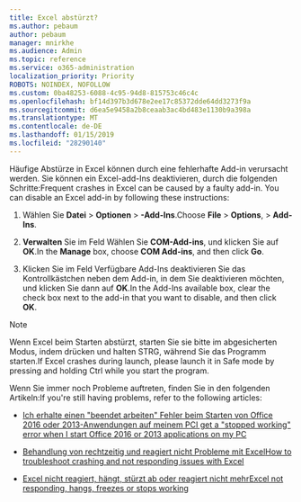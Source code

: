 ```yaml
---
title: Excel abstürzt?
ms.author: pebaum
author: pebaum
manager: mnirkhe
ms.audience: Admin
ms.topic: reference
ms.service: o365-administration
localization_priority: Priority
ROBOTS: NOINDEX, NOFOLLOW
ms.custom: 0ba48253-6088-4c95-94d8-815753c46c4c
ms.openlocfilehash: bf14d397b3d678e2ee17c85372dde64dd3273f9a
ms.sourcegitcommit: d6ea5e9458a2b8ceaab3ac4bd483e1130b9a398a
ms.translationtype: MT
ms.contentlocale: de-DE
ms.lasthandoff: 01/15/2019
ms.locfileid: "28290140"
---
```

<span data-ttu-id="917be-p101">Häufige Abstürze in Excel können durch eine fehlerhafte Add-in verursacht werden. Sie können ein Excel-add-Ins deaktivieren, durch die folgenden Schritte:</span><span class="sxs-lookup"><span data-stu-id="917be-p101">Frequent crashes in Excel can be caused by a faulty add-in. You can disable an Excel add-in by following these instructions:</span></span>
  
1. <span data-ttu-id="917be-104">Wählen Sie **Datei** \> **Optionen** \> **-Add-Ins**.</span><span class="sxs-lookup"><span data-stu-id="917be-104">Choose **File** \> **Options**, \> **Add-Ins**.</span></span>
    
2. <span data-ttu-id="917be-105">**Verwalten** Sie im Feld Wählen Sie **COM-Add-ins**, und klicken Sie auf **OK**.</span><span class="sxs-lookup"><span data-stu-id="917be-105">In the **Manage** box, choose **COM Add-ins**, and then click **Go**.</span></span>
    
3. <span data-ttu-id="917be-106">Klicken Sie im Feld Verfügbare Add-Ins deaktivieren Sie das Kontrollkästchen neben dem Add-in, in dem Sie deaktivieren möchten, und klicken Sie dann auf **OK**.</span><span class="sxs-lookup"><span data-stu-id="917be-106">In the Add-Ins available box, clear the check box next to the add-in that you want to disable, and then click **OK**.</span></span>
    
> [!NOTE]
> <span data-ttu-id="917be-107">Wenn Excel beim Starten abstürzt, starten Sie sie bitte im abgesicherten Modus, indem drücken und halten STRG, während Sie das Programm starten.</span><span class="sxs-lookup"><span data-stu-id="917be-107">If Excel crashes during launch, please launch it in Safe mode by pressing and holding Ctrl while you start the program.</span></span> 
  
<span data-ttu-id="917be-108">Wenn Sie immer noch Probleme auftreten, finden Sie in den folgenden Artikeln:</span><span class="sxs-lookup"><span data-stu-id="917be-108">If you're still having problems, refer to the following articles:</span></span>
  
- [<span data-ttu-id="917be-109">Ich erhalte einen "beendet arbeiten" Fehler beim Starten von Office 2016 oder 2013-Anwendungen auf meinem PC</span><span class="sxs-lookup"><span data-stu-id="917be-109">I get a "stopped working" error when I start Office 2016 or 2013 applications on my PC</span></span>](https://support.office.com/article/52bd7985-4e99-4a35-84c8-2d9b8301a2fa.aspx)
    
- [<span data-ttu-id="917be-110">Behandlung von rechtzeitig und reagiert nicht Probleme mit Excel</span><span class="sxs-lookup"><span data-stu-id="917be-110">How to troubleshoot crashing and not responding issues with Excel</span></span>](https://support.microsoft.com/en-us/help/2758592/how-to-troubleshoot-crashing-and-not-responding-issues-with-excel)
    
- [<span data-ttu-id="917be-111">Excel nicht reagiert, hängt, stürzt ab oder reagiert nicht mehr</span><span class="sxs-lookup"><span data-stu-id="917be-111">Excel not responding, hangs, freezes or stops working</span></span>](https://support.office.com/article/37e7d3c9-9e84-40bf-a805-4ca6853a1ff4.aspx)
    
